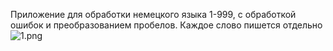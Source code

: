 Приложение для обработки немецкого языка 1-999, с обработкой ошибок и преобразованием пробелов. 
Каждое слово пишется отдельно
![1.png](1.png)
